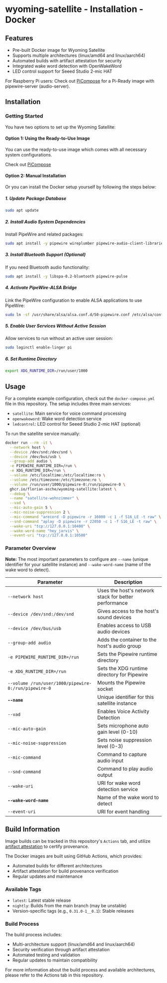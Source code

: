 # wyoming-satellite - Installation - Docker

## Features

- Pre-built Docker image for Wyoming Satellite
- Supports multiple architectures (linux/amd64 and linux/aarch64)
- Automated builds with artifact attestation for security
- Integrated wake word detection with OpenWakeWord
- LED control support for Seeed Studio 2-mic HAT

For Raspberry Pi users: Check out [PiCompose](https://github.com/florian-asche/PiCompose) for a Pi-Ready image with pipewire-server (audio-server).

## Installation

### Getting Started
You have two options to set up the Wyoming Satellite:

#### Option 1: Using the Ready-to-Use Image
You can use the ready-to-use image which comes with all necessary system configurations.

Check out [PiCompose](https://github.com/florian-asche/PiCompose)

#### Option 2: Manual Installation
Or you can install the Docker setup yourself by following the steps below:

##### 1. Update Package Database
```bash
sudo apt update
```

##### 2. Install Audio System Dependencies
Install PipeWire and related packages:
```bash
sudo apt install -y pipewire wireplumber pipewire-audio-client-libraries
```

##### 3. Install Bluetooth Support (Optional)
If you need Bluetooth audio functionality:
```bash
sudo apt install -y libspa-0.2-bluetooth pipewire-pulse
```

##### 4. Activate PipeWire-ALSA Bridge
Link the PipeWire configuration to enable ALSA applications to use PipeWire:
```bash
sudo ln -sf /usr/share/alsa/alsa.conf.d/50-pipewire.conf /etc/alsa/conf.d/
```

##### 5. Enable User Services Without Active Session
Allow services to run without an active user session:
```bash
sudo loginctl enable-linger pi
```

##### 6. Set Runtime Directory
```bash
export XDG_RUNTIME_DIR=/run/user/1000
```













## Usage

For a complete example configuration, check out the `docker-compose.yml` file in this repository. The setup includes three main services:

- `satellite`: Main service for voice command processing
- `openwakeword`: Wake word detection service
- `ledcontrol`: LED control for Seeed Studio 2-mic HAT (optional)

To run the satellite service manually:

```bash
docker run --rm -it \
  --network host \
  --device /dev/snd:/dev/snd \
  --device /dev/bus/usb \
  --group-add audio \
  -e PIPEWIRE_RUNTIME_DIR=/run \
  -e XDG_RUNTIME_DIR=/run \
  --volume /etc/localtime:/etc/localtime:ro \
  --volume /etc/timezone:/etc/timezone:ro \
  --volume /run/user/1000/pipewire-0:/run/pipewire-0 \
  ghcr.io/florian-asche/wyoming-satellite:latest \
  --debug \
  --name "satellite-wohnzimmer" \
  --vad \
  --mic-auto-gain 5 \
  --mic-noise-suppression 2 \
  --mic-command "arecord -D pipewire -r 16000 -c 1 -f S16_LE -t raw" \
  --snd-command "aplay -D pipewire -r 22050 -c 1 -f S16_LE -t raw" \
  --wake-uri "tcp://127.0.0.1:10400" \
  --wake-word-name "hey_jarvis" \
  --event-uri "tcp://127.0.0.1:10500"
```

### Parameter Overview

**Note:** The most important parameters to configure are `--name` (unique identifier for your satellite instance) and `--wake-word-name` (name of the wake word to detect).

| Parameter                                            | Description                                          |
| ------------------------------------------------------ | ------------------------------------------------------ |
| `--network host`                                     | Uses the host's network stack for better performance |
| `--device /dev/snd:/dev/snd`                         | Gives access to the host's sound devices             |
| `--device /dev/bus/usb`                              | Enables access to USB audio devices                  |
| `--group-add audio`                                  | Adds the container to the host's audio group         |
| `-e PIPEWIRE_RUNTIME_DIR=/run`                       | Sets the Pipewire runtime directory                  |
| `-e XDG_RUNTIME_DIR=/run`                            | Sets the XDG runtime directory for Pipewire          |
| `--volume /run/user/1000/pipewire-0:/run/pipewire-0` | Mounts the Pipewire socket                           |
| **`--name`**                                         | Unique identifier for this satellite instance |
| `--vad`                                              | Enables Voice Activity Detection                     |
| `--mic-auto-gain`                                    | Sets microphone auto gain level (0-10)               |
| `--mic-noise-suppression`                            | Sets noise suppression level (0-3)                   |
| `--mic-command`                                      | Command to capture audio input                       |
| `--snd-command`                                      | Command to play audio output                         |
| `--wake-uri`                                         | URI for wake word detection service                  |
| **`--wake-word-name`**                               | Name of the wake word to detect |
| `--event-uri`                                        | URI for event handling                               |

## Build Information

Image builds can be tracked in this repository's `Actions` tab, and utilize [artifact attestation](https://docs.github.com/en/actions/security-guides/using-artifact-attestations-to-establish-provenance-for-builds) to certify provenance.

The Docker images are built using GitHub Actions, which provides:

- Automated builds for different architectures
- Artifact attestation for build provenance verification
- Regular updates and maintenance

### Available Tags

- `latest`: Latest stable release
- `nightly`: Builds from the main branch (may be unstable)
- Version-specific tags (e.g., `0.31.0-1__0.1`): Stable releases

### Build Process

The build process includes:

- Multi-architecture support (linux/amd64 and linux/aarch64)
- Security verification through artifact attestation
- Automated testing and validation
- Regular updates to maintain compatibility

For more information about the build process and available architectures, please refer to the Actions tab in this repository.
